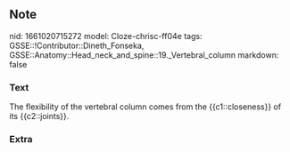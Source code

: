 ## Note
nid: 1661020715272
model: Cloze-chrisc-ff04e
tags: GSSE::!Contributor::Dineth_Fonseka, GSSE::Anatomy::Head_neck_and_spine::19._Vertebral_column
markdown: false

### Text
<div>
  The flexibility of the vertebral column comes from the
  {{c1::closeness}} of its {{c2::joints}}.
</div>

### Extra

